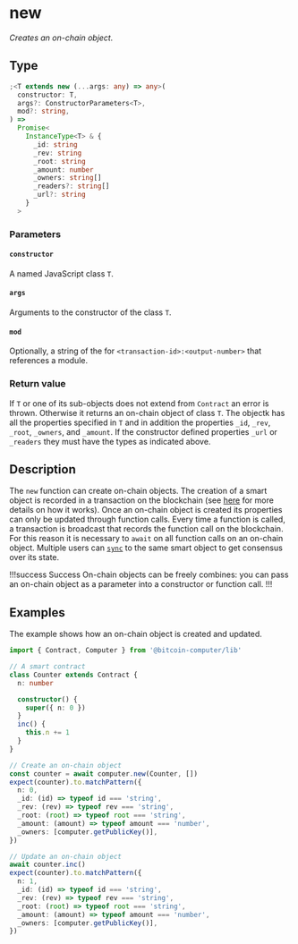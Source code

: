 # new

_Creates an on-chain object._

## Type

```ts
;<T extends new (...args: any) => any>(
  constructor: T,
  args?: ConstructorParameters<T>,
  mod?: string,
) =>
  Promise<
    InstanceType<T> & {
      _id: string
      _rev: string
      _root: string
      _amount: number
      _owners: string[]
      _readers?: string[]
      _url?: string
    }
  >
```

### Parameters

#### `constructor`

A named JavaScript class `T`.

#### `args`

Arguments to the constructor of the class `T`.

#### `mod`

Optionally, a string of the for `<transaction-id>:<output-number>` that references a module.

### Return value

If `T` or one of its sub-objects does not extend from `Contract` an error is thrown. Otherwise it returns an on-chain object of class `T`. The objectk has all the properties specified in `T` and in addition the properties `_id`, `_rev`, `_root`, `_owners`, and `_amount`. If the constructor defined properties `_url` or `_readers` they must have the types as indicated above.

## Description

The `new` function can create on-chain objects. The creation of a smart object is recorded in a transaction on the blockchain (see [here](../../how-it-works.md) for more details on how it works). Once an on-chain object is created its properties can only be updated through function calls. Every time a function is called, a transaction is broadcast that records the function call on the blockchain. For this reason it is necessary to `await` on all function calls on an on-chain object. Multiple users can [`sync`](./sync.md) to the same smart object to get consensus over its state.

!!!success Success
On-chain objects can be freely combines: you can pass an on-chain object as a parameter into a constructor or function call.
!!!

## Examples

The example shows how an on-chain object is created and updated.

```ts
import { Contract, Computer } from '@bitcoin-computer/lib'

// A smart contract
class Counter extends Contract {
  n: number

  constructor() {
    super({ n: 0 })
  }
  inc() {
    this.n += 1
  }
}

// Create an on-chain object
const counter = await computer.new(Counter, [])
expect(counter).to.matchPattern({
  n: 0,
  _id: (id) => typeof id === 'string',
  _rev: (rev) => typeof rev === 'string',
  _root: (root) => typeof root === 'string',
  _amount: (amount) => typeof amount === 'number',
  _owners: [computer.getPublicKey()],
})

// Update an on-chain object
await counter.inc()
expect(counter).to.matchPattern({
  n: 1,
  _id: (id) => typeof id === 'string',
  _rev: (rev) => typeof rev === 'string',
  _root: (root) => typeof root === 'string',
  _amount: (amount) => typeof amount === 'number',
  _owners: [computer.getPublicKey()],
})
```
